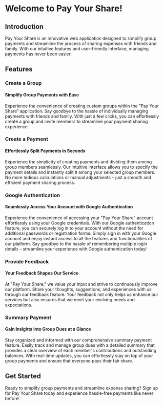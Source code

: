 # Welcome to Pay Your Share!

## Introduction
Pay Your Share is an innovative web application designed to simplify group payments and streamline the process of sharing expenses with friends and family. With our intuitive features and user-friendly interface, managing payments has never been easier.

## Features

### Create a Group
#### Simplify Group Payments with Ease
Experience the convenience of creating custom groups within the "Pay Your Share" application. Say goodbye to the hassle of individually managing payments with friends and family. With just a few clicks, you can effortlessly create a group and invite members to streamline your payment sharing experience.

### Create a Payment
#### Effortlessly Split Payments in Seconds
Experience the simplicity of creating payments and dividing them among group members seamlessly. Our intuitive interface allows you to specify the payment details and instantly split it among your selected group members. No more tedious calculations or manual adjustments – just a smooth and efficient payment sharing process.

### Google Authentication
#### Seamlessly Access Your Account with Google Authentication
Experience the convenience of accessing your "Pay Your Share" account effortlessly using your Google credentials. With our Google authentication feature, you can securely log in to your account without the need for additional passwords or registration forms. Simply sign in with your Google account and enjoy instant access to all the features and functionalities of our platform. Say goodbye to the hassle of remembering multiple login details – streamline your experience with Google authentication today!

### Provide Feedback
#### Your Feedback Shapes Our Service
At "Pay Your Share," we value your input and strive to continuously improve our platform. Share your thoughts, suggestions, and experiences with us through our feedback feature. Your feedback not only helps us enhance our services but also ensures that we meet your evolving needs and expectations.

### Summary Payment
#### Gain Insights into Group Dues at a Glance
Stay organized and informed with our comprehensive summary payment feature. Easily track and manage group dues with a detailed summary that provides a clear overview of each member's contributions and outstanding balances. With real-time updates, you can effortlessly stay on top of your group payments and ensure that everyone pays their fair share.

## Get Started
Ready to simplify group payments and streamline expense sharing? Sign up for Pay Your Share today and experience hassle-free payments like never before!